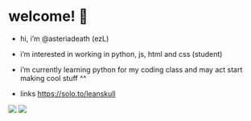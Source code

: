 # welcome! 🩶



-  hi, i’m @asteriadeath (ezL)

  
- i’m interested in working in python, js, html and  css (student)

  
- i’m currently learning python for my coding class and may act start making cool stuff ^^


 - links https://solo.to/leanskull



![](https://komarev.com/ghpvc/?username=your-github-asteriadeath&color=green)
![](https://github-readme-stats.vercel.app/api?username=asteriadeath&show_icons=true&theme=transparent)
